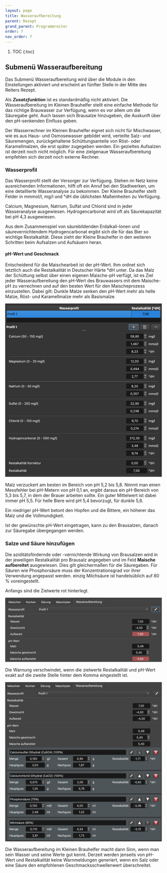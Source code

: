 ```yaml
---
layout: page
title: Wasseraufbereitung
parent: Rezept
grand_parent: Programmreiter
order: 7
nav_order: 7
---
```


1. TOC
{:toc}

## Submenü Wasseraufbereitung

Das Submenü Wasseraufbereitung wird über die Module in den Einstellungen aktiviert und erscheint an fünfter Stelle in der Mitte des Reiters Rezept.

Als _**Zusatzfunktion**_ ist es standardmäßig nicht aktiviert. Die Wasseraufbereitung im Kleinen Brauhelfer stellt eine einfache Methode für das richtige Brauwasser zur Verfügung, wenn es vor allem um die Säuregabe geht. Auch lassen sich Brausalze hinzugeben, die Auskunft über den pH-senkenden Einfluss geben.

Der Wasserrechner im Kleinen Brauhelfer eignet sich nicht für Mischwasser, wie es aus Haus- und Osmosewasser gebildet wird, verteilte Salz- und Säuremengen, zurückgehaltene Schüttungsanteile von Röst- oder Karamellmalzen, die erst später zugegeben werden. Ein gezieltes Aufsalzen ist derzeit noch nicht möglich. Für eine zielgenaue Wasseraufbereitung empfehlen sich derzeit noch externe Rechner.

### Wasserprofil

Das Wasserprofil stellt der Versorger zur Verfügung. Stehen im Netz keine ausreichenden Informationen, hilft oft ein Anruf bei den Stadtwerken, um eine detaillierte Wasseranalyse zu bekommen. Der Kleine Brauhelfer stellt Felder in mmmol/l, mg/l und °dH die üblichsten Maßeinheiten zu Verfügung.

Calcium, Magnesium, Natrium, Sulfat und Chlorid sind in jeder Wasseranalyse ausgewiesen. Hydrogencarbonat wird oft als Säurekapazität bei pH 4,3 ausgewiesen.

Aus dem Zusammenspiel von säurebildenden Erdalkali-Ionen und säurevernichtendem Hydrogencarbonat ergibt sich die für das Bier so wichtige Restalkalität. Diese zieht der Kleine Brauhelfer in den weiteren Schritten beim Aufsalzen und Aufsäuern heran.

#### pH-Wert und Geschmack	

Entscheidend für die Maischearbeit ist der pH-Wert. Ihm ordnet sich letztlich auch die Restalkalität in Deutscher Härte °dH unter. Da das Malz der Schüttung selbst über einen eigenen Maische-pH verfügt, ist es Ziel jeder Wasseraufbereitung den pH-Wert des Brauwassers mit dem Maische-pH zu verrechnen und auf den besten Wert für den Maischeprozess einzustellen. Dabei gilt: Dunkle Malze senken den pH-Wert mehr als helle Malze, Röst- und Karamellmalze mehr als Basismalze.

![image](/assets/images/pictorial/0107_wasserprofil_web.png)

Malz verzuckert am besten im Bereich von pH 5,2 bis 5,8. Nimmt man einen Messfehler bei pH-Metern von pH 0,1 an, ergibt daraus ein pH-Bereich von 5,3 bis  5,7, in dem der Brauer arbeiten sollte. Ein guter Mittelwert ist dabei immer pH 5,5. Für helle Biere wird pH 5,4 bevorzugt, für dunkle 5,6.

Ein niedriger pH-Wert betont den Hopfen und die Bittere, ein höherer das Malz und die Vollmundigkeit.

Ist der gewünschte pH-Wert eingetragen, kann zu den Brausalzen, danach zur Säuregabe übergegangen werden.

### Salze und Säure hinzufügen

Die aziditätsfördernde oder -vernichtende Wirkung von Brausalzen wird in der jeweiligen Restalkalität pro Brausalz angegeben und im Feld **Maische aufbereitet** ausgewiesen. Dies gilt gleichermaßen für die Säuregaben. Für Säuren wie Phosphorsäure muss der Konzentrationsgrad vor ihrer Verwendung angepasst werden. einzig Milchsäure ist handelsüblich auf 80 % voreingestellt.

Anfangs sind die Zielwerte rot hinterlegt.

![image](/assets/images/pictorial/0107_salze-und-saeuren-1_web.png)

Die Warnung verschwindet, wenn die zielwerte Restalkalität und pH-Wert exakt auf die zweite Stelle hinter dem Komma eingestellt ist.

![image](/assets/images/pictorial/0107_salze-und-saeuren-2_web.png)

Die Wasseraufbereitung im Kleinen Brauhelfer macht dann Sinn, wenn man sein Wasser und seine Werte gut kennt. Derzeit werden jenseits von pH-Wert und Restalkalität keine Warnmeldungen generiert, wenn ein Salz oder eine Säure den empfohlenen Geschmacksschwellenwert überschreitet. 